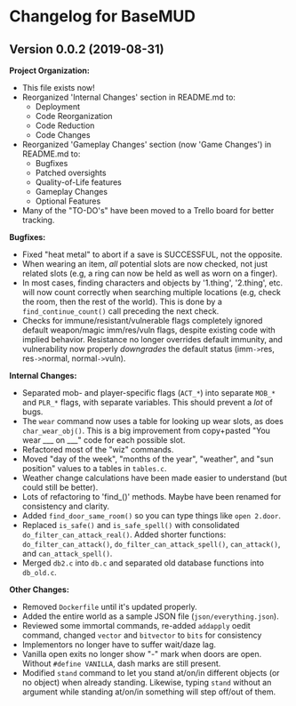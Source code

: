 # Changelog for BaseMUD

## Version 0.0.2 (2019-08-31)

**Project Organization:**

* This file exists now!
* Reorganized 'Internal Changes' section in README.md to:
    - Deployment
    - Code Reorganization
    - Code Reduction
    - Code Changes
* Reorganized 'Gameplay Changes' section (now 'Game Changes') in README.md to:
    - Bugfixes
    - Patched oversights
    - Quality-of-Life features
    - Gameplay Changes
    - Optional Features
* Many of the "TO-DO's" have been moved to a Trello board for better tracking.

**Bugfixes:**

* Fixed "heat metal" to abort if a save is SUCCESSFUL, not the opposite.
* When wearing an item, _all_ potential slots are now checked, not just related
  slots (e.g, a ring can now be held as well as worn on a finger).
* In most cases, finding characters and objects by '1.thing', '2.thing', etc.
  will now count correctly when searching multiple locations (e.g, check the room,
  then the rest of the world). This is done by a `find_continue_count()` call
  preceding the next check.
* Checks for immune/resistant/vulnerable flags completely ignored default
  weapon/magic imm/res/vuln flags, despite existing code with implied behavior.
  Resistance no longer overrides default immunity, and vulnerability now
  properly _downgrades_ the default status (imm`->`res, res`->`normal,
  normal`->`vuln).

**Internal Changes:**

* Separated mob- and player-specific flags (`ACT_*`) into separate `MOB_*` and `PLR_*`
  flags, with separate variables. This should prevent a _lot_ of bugs.
* The `wear` command now uses a table for looking up wear slots, as does `char_wear_obj()`.
  This is a big improvement from copy+pasted "You wear ___ on ___" code for each possible slot.
* Refactored most of the "wiz" commands.
* Moved "day of the week", "months of the year", "weather", and "sun position" values
  to a tables in `tables.c`.
* Weather change calculations have been made easier to understand (but could still be better).
* Lots of refactoring to 'find_()' methods. Maybe have been renamed for consistency and clarity.
* Added `find_door_same_room()` so you can type things like `open 2.door`.
* Replaced `is_safe()` and `is_safe_spell()` with consolidated
    `do_filter_can_attack_real()`. Added shorter functions:
    `do_filter_can_attack()`, `do_filter_can_attack_spell()`,
    `can_attack()`, and `can_attack_spell()`.
* Merged `db2.c` into `db.c` and separated old database functions into `db_old.c`.

**Other Changes:**

* Removed `Dockerfile` until it's updated properly.
* Added the entire world as a sample JSON file (`json/everything.json`).
* Reviewed some immortal commands, re-added `addapply` oedit command, changed `vector` and `bitvector` to `bits` for consistency
* Implementors no longer have to suffer wait/daze lag.
* Vanilla open exits no longer show "-" mark when doors are open. Without `#define VANILLA`, dash marks are still present.
* Modified `stand` command to let you stand at/on/in different objects (or no object) when already standing. Likewise, typing `stand` without an argument while standing at/on/in something will step off/out of them.

